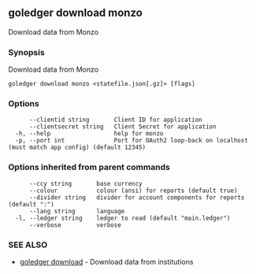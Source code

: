 ## goledger download monzo

Download data from Monzo

### Synopsis

Download data from Monzo

```
goledger download monzo <statefile.json[.gz]> [flags]
```

### Options

```
      --clientid string       Client ID for application
      --clientsecret string   Client Secret for application
  -h, --help                  help for monzo
  -p, --port int              Port for OAuth2 loop-back on localhost (must match app config) (default 12345)
```

### Options inherited from parent commands

```
      --ccy string       base currency
      --colour           colour (ansi) for reports (default true)
      --divider string   divider for account components for reports (default ":")
      --lang string      language
  -l, --ledger string    ledger to read (default "main.ledger")
      --verbose          verbose
```

### SEE ALSO

* [goledger download](goledger_download.md)	 - Download data from institutions

